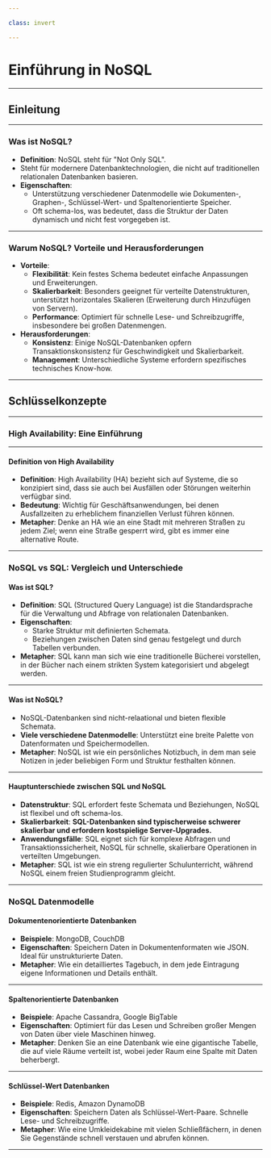 ```yaml
---

class: invert

---
```


# Einführung in NoSQL

---

## Einleitung

---

### Was ist NoSQL?

- **Definition**: NoSQL steht für "Not Only SQL".
- Steht für modernere Datenbanktechnologien, die nicht auf traditionellen relationalen Datenbanken basieren.
- **Eigenschaften**: 
  - Unterstützung verschiedener Datenmodelle wie Dokumenten-, Graphen-, Schlüssel-Wert- und Spaltenorientierte Speicher.
  - Oft schema-los, was bedeutet, dass die Struktur der Daten dynamisch und nicht fest vorgegeben ist.

---

### Warum NoSQL? Vorteile und Herausforderungen

- **Vorteile**:
  - **Flexibilität**: Kein festes Schema bedeutet einfache Anpassungen und Erweiterungen.
  - **Skalierbarkeit**: Besonders geeignet für verteilte Datenstrukturen, unterstützt horizontales Skalieren (Erweiterung durch Hinzufügen von Servern).
  - **Performance**: Optimiert für schnelle Lese- und Schreibzugriffe, insbesondere bei großen Datenmengen.
- **Herausforderungen**:
  - **Konsistenz**: Einige NoSQL-Datenbanken opfern Transaktionskonsistenz für Geschwindigkeit und Skalierbarkeit.
  - **Management**: Unterschiedliche Systeme erfordern spezifisches technisches Know-how.

---

## Schlüsselkonzepte

---

### High Availability: Eine Einführung

---

#### Definition von High Availability

- **Definition**: High Availability (HA) bezieht sich auf Systeme, die so konzipiert sind, dass sie auch bei Ausfällen oder Störungen weiterhin verfügbar sind.
- **Bedeutung**: Wichtig für Geschäftsanwendungen, bei denen Ausfallzeiten zu erheblichem finanziellen Verlust führen können.
- **Metapher**: Denke an HA wie an eine Stadt mit mehreren Straßen zu jedem Ziel; wenn eine Straße gesperrt wird, gibt es immer eine alternative Route.

---

### NoSQL vs SQL: Vergleich und Unterschiede

#### Was ist SQL?

- **Definition**: SQL (Structured Query Language) ist die Standardsprache für die Verwaltung und Abfrage von relationalen Datenbanken.
- **Eigenschaften**: 
  - Starke Struktur mit definierten Schemata.
  - Beziehungen zwischen Daten sind genau festgelegt und durch Tabellen verbunden.
- **Metapher**: SQL kann man sich wie eine traditionelle Bücherei vorstellen, in der Bücher nach einem strikten System kategorisiert und abgelegt werden.

---

#### Was ist NoSQL?

- NoSQL-Datenbanken sind nicht-relaational und bieten flexible Schemata.
- **Viele verschiedene Datenmodelle**: Unterstützt eine breite Palette von Datenformaten und Speichermodellen.
- **Metapher**: NoSQL ist wie ein persönliches Notizbuch, in dem man seie Notizen in jeder beliebigen Form und Struktur festhalten können.

---

#### Hauptunterschiede zwischen SQL und NoSQL

- **Datenstruktur**: SQL erfordert feste Schemata und Beziehungen, NoSQL ist flexibel und oft schema-los.
- **Skalierbarkeit**: **SQL-Datenbanken sind typischerweise schwerer skalierbar und erfordern kostspielige Server-Upgrades.**
- **Anwendungsfälle**: SQL eignet sich für komplexe Abfragen und Transaktionssicherheit, NoSQL für schnelle, skalierbare Operationen in verteilten Umgebungen.
- **Metapher**: SQL ist wie ein streng regulierter Schulunterricht, während NoSQL einem freien Studienprogramm gleicht.

---

### NoSQL Datenmodelle

#### Dokumentenorientierte Datenbanken

- **Beispiele**: MongoDB, CouchDB
- **Eigenschaften**: Speichern Daten in Dokumentenformaten wie JSON. Ideal für unstrukturierte Daten.
- **Metapher**: Wie ein detailliertes Tagebuch, in dem jede Eintragung eigene Informationen und Details enthält.

---

#### Spaltenorientierte Datenbanken

- **Beispiele**: Apache Cassandra, Google BigTable
- **Eigenschaften**: Optimiert für das Lesen und Schreiben großer Mengen von Daten über viele Maschinen hinweg.
- **Metapher**: Denken Sie an eine Datenbank wie eine gigantische Tabelle, die auf viele Räume verteilt ist, wobei jeder Raum eine Spalte mit Daten beherbergt.

---

#### Schlüssel-Wert Datenbanken

- **Beispiele**: Redis, Amazon DynamoDB
- **Eigenschaften**: Speichern Daten als Schlüssel-Wert-Paare. Schnelle Lese- und Schreibzugriffe.
- **Metapher**: Wie eine Umkleidekabine mit vielen Schließfächern, in denen Sie Gegenstände schnell verstauen und abrufen können.

---
